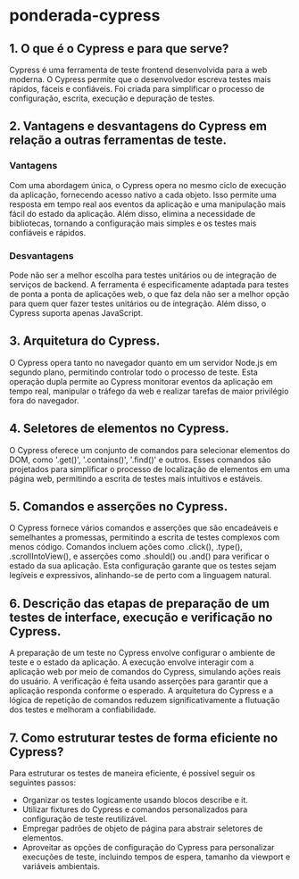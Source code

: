 # ponderada-cypress
## 1. O que é o Cypress e para que serve?
Cypress é uma ferramenta de teste frontend desenvolvida para a web moderna. O Cypress permite que o desenvolvedor escreva testes mais rápidos, fáceis e confiáveis. Foi criada para simplificar o processo de configuração, escrita, execução e depuração de testes.

## 2. Vantagens e desvantagens do Cypress em relação a outras ferramentas de teste.
### Vantagens
Com uma abordagem única, o Cypress opera no mesmo ciclo de execução da aplicação, fornecendo acesso nativo a cada objeto. Isso permite uma resposta em tempo real aos eventos da aplicação e uma manipulação mais fácil do estado da aplicação. Além disso, elimina a necessidade de bibliotecas, tornando a configuração mais simples e os testes mais confiáveis e rápidos.

### Desvantagens
Pode não ser a melhor escolha para testes unitários ou de integração de serviços de backend. A ferramenta é especificamente adaptada para testes de ponta a ponta de aplicações web, o que faz dela não ser a melhor opção para quem quer fazer testes unitários ou de integração. Além disso, o Cypress suporta apenas JavaScript.

## 3. Arquitetura do Cypress.
O Cypress opera tanto no navegador quanto em um servidor Node.js em segundo plano, permitindo controlar todo o processo de teste. Esta operação dupla permite ao Cypress monitorar eventos da aplicação em tempo real, manipular o tráfego da web e realizar tarefas de maior privilégio fora do navegador.

## 4. Seletores de elementos no Cypress.
O Cypress oferece um conjunto de comandos para selecionar elementos do DOM, como '.get()', '.contains()', '.find()' e outros. Esses comandos são projetados para simplificar o processo de localização de elementos em uma página web, permitindo a escrita de testes mais intuitivos e estáveis.

## 5. Comandos e asserções no Cypress.
O Cypress fornece vários comandos e asserções que são encadeáveis e semelhantes a promessas, permitindo a escrita de testes complexos com menos código. Comandos incluem ações como .click(), .type(), .scrollIntoView(), e asserções como .should() ou .and() para verificar o estado da sua aplicação. Esta configuração garante que os testes sejam legíveis e expressivos, alinhando-se de perto com a linguagem natural.

## 6. Descrição das etapas de preparação de um testes de interface, execução e verificação no Cypress.
A preparação de um teste no Cypress envolve configurar o ambiente de teste e o estado da aplicação. A execução envolve interagir com a aplicação web por meio de comandos do Cypress, simulando ações reais do usuário. A verificação é feita usando asserções para garantir que a aplicação responda conforme o esperado. A arquitetura do Cypress e a lógica de repetição de comandos reduzem significativamente a flutuação dos testes e melhoram a confiabilidade.

## 7. Como estruturar testes de forma eficiente no Cypress?
Para estruturar os testes de maneira eficiente, é possível seguir os seguintes passos:

- Organizar os testes logicamente usando blocos describe e it.
- Utilizar fixtures do Cypress e comandos personalizados para configuração de teste reutilizável.
- Empregar padrões de objeto de página para abstrair seletores de elementos.
- Aproveitar as opções de configuração do Cypress para personalizar execuções de teste, incluindo tempos de espera, tamanho da viewport e variáveis ambientais.
